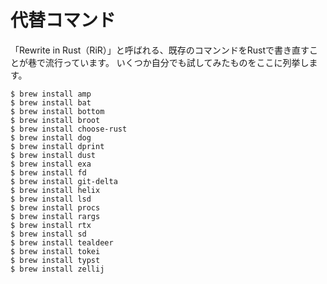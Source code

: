 # 代替コマンド

「Rewrite in Rust（RiR）」と呼ばれる、既存のコマンンドをRustで書き直すことが巷で流行っています。
いくつか自分でも試してみたものをここに列挙します。

```console
$ brew install amp
$ brew install bat
$ brew install bottom
$ brew install broot
$ brew install choose-rust
$ brew install dog
$ brew install dprint
$ brew install dust
$ brew install exa
$ brew install fd
$ brew install git-delta
$ brew install helix
$ brew install lsd
$ brew install procs
$ brew install rargs
$ brew install rtx
$ brew install sd
$ brew install tealdeer
$ brew install tokei
$ brew install typst
$ brew install zellij
```

